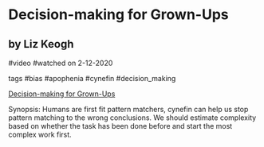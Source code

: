 # Decision-making for Grown-Ups
## by Liz Keogh
#video #watched on 2-12-2020

tags
#bias #apophenia #cynefin #decision_making

[Decision-making for Grown-Ups](https://youtu.be/5cRBpWd3ZuE)

Synopsis: Humans are first fit pattern matchers, cynefin can help us stop pattern matching to the wrong conclusions. We should estimate complexity based on whether the task has been done before and start the most complex work first.


